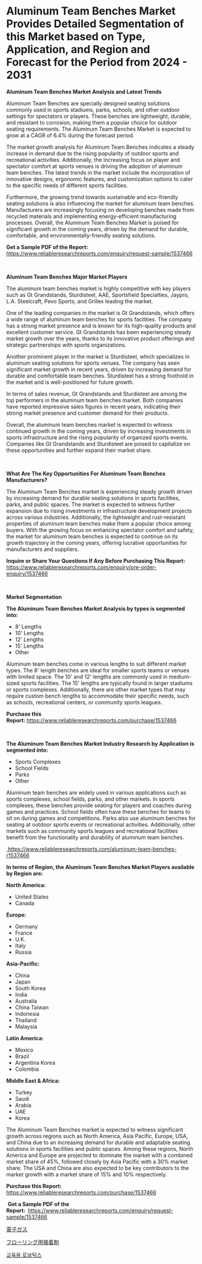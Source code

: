 <p><h1>Aluminum Team Benches Market Provides Detailed Segmentation of this Market based on Type, Application, and Region and Forecast for the Period from 2024 - 2031</h1></p><p><strong>Aluminum Team Benches Market Analysis and Latest Trends</strong></p>
<p><p>Aluminum Team Benches are specially designed seating solutions commonly used in sports stadiums, parks, schools, and other outdoor settings for spectators or players. These benches are lightweight, durable, and resistant to corrosion, making them a popular choice for outdoor seating requirements. The Aluminum Team Benches Market is expected to grow at a CAGR of 6.4% during the forecast period.</p><p>The market growth analysis for Aluminum Team Benches indicates a steady increase in demand due to the rising popularity of outdoor sports and recreational activities. Additionally, the increasing focus on player and spectator comfort at sports venues is driving the adoption of aluminum team benches. The latest trends in the market include the incorporation of innovative designs, ergonomic features, and customization options to cater to the specific needs of different sports facilities.</p><p>Furthermore, the growing trend towards sustainable and eco-friendly seating solutions is also influencing the market for aluminum team benches. Manufacturers are increasingly focusing on developing benches made from recycled materials and implementing energy-efficient manufacturing processes. Overall, the Aluminum Team Benches Market is poised for significant growth in the coming years, driven by the demand for durable, comfortable, and environmentally-friendly seating solutions.</p></p>
<p><strong>Get a Sample PDF of the Report:&nbsp;</strong> <a href="https://www.reliableresearchreports.com/enquiry/request-sample/1537466">https://www.reliableresearchreports.com/enquiry/request-sample/1537466</a></p>
<p>&nbsp;</p>
<p><strong>Aluminum Team Benches Major Market Players</strong></p>
<p><p>The aluminum team benches market is highly competitive with key players such as Gt Grandstands, Sturdisteel, AAE, Sportsfield Specialties, Jaypro, L.A. Steelcraft, Pevo Sports, and Grillex leading the market. </p><p>One of the leading companies in the market is Gt Grandstands, which offers a wide range of aluminum team benches for sports facilities. The company has a strong market presence and is known for its high-quality products and excellent customer service. Gt Grandstands has been experiencing steady market growth over the years, thanks to its innovative product offerings and strategic partnerships with sports organizations.</p><p>Another prominent player in the market is Sturdisteel, which specializes in aluminum seating solutions for sports venues. The company has seen significant market growth in recent years, driven by increasing demand for durable and comfortable team benches. Sturdisteel has a strong foothold in the market and is well-positioned for future growth.</p><p>In terms of sales revenue, Gt Grandstands and Sturdisteel are among the top performers in the aluminum team benches market. Both companies have reported impressive sales figures in recent years, indicating their strong market presence and customer demand for their products.</p><p>Overall, the aluminum team benches market is expected to witness continued growth in the coming years, driven by increasing investments in sports infrastructure and the rising popularity of organized sports events. Companies like Gt Grandstands and Sturdisteel are poised to capitalize on these opportunities and further expand their market share.</p></p>
<p>&nbsp;</p>
<p><strong>What Are The Key Opportunities For Aluminum Team Benches Manufacturers?</strong></p>
<p><p>The Aluminum Team Benches market is experiencing steady growth driven by increasing demand for durable seating solutions in sports facilities, parks, and public spaces. The market is expected to witness further expansion due to rising investments in infrastructure development projects across various industries. Additionally, the lightweight and rust-resistant properties of aluminum team benches make them a popular choice among buyers. With the growing focus on enhancing spectator comfort and safety, the market for aluminum team benches is expected to continue on its growth trajectory in the coming years, offering lucrative opportunities for manufacturers and suppliers.</p></p>
<p><strong>Inquire or Share Your Questions If Any Before Purchasing This Report:</strong> <a href="https://www.reliableresearchreports.com/enquiry/pre-order-enquiry/1537466">https://www.reliableresearchreports.com/enquiry/pre-order-enquiry/1537466</a></p>
<p>&nbsp;</p>
<p><strong>Market Segmentation</strong></p>
<p><strong>The Aluminum Team Benches Market Analysis by types is segmented into:</strong></p>
<p><ul><li>8' Lengths</li><li>10' Lengths</li><li>12' Lengths</li><li>15' Lengths</li><li>Other</li></ul></p>
<p><p>Aluminum team benches come in various lengths to suit different market types. The 8' length benches are ideal for smaller sports teams or venues with limited space. The 10' and 12' lengths are commonly used in medium-sized sports facilities. The 15' lengths are typically found in larger stadiums or sports complexes. Additionally, there are other market types that may require custom bench lengths to accommodate their specific needs, such as schools, recreational centers, or community sports leagues.</p></p>
<p><strong>Purchase this Report:&nbsp;</strong><a href="https://www.reliableresearchreports.com/purchase/1537466">https://www.reliableresearchreports.com/purchase/1537466</a></p>
<p>&nbsp;</p>
<p><strong>The Aluminum Team Benches Market Industry Research by Application is segmented into:</strong></p>
<p><ul><li>Sports Complexes</li><li>School Fields</li><li>Parks</li><li>Other</li></ul></p>
<p><p>Aluminum team benches are widely used in various applications such as sports complexes, school fields, parks, and other markets. In sports complexes, these benches provide seating for players and coaches during games and practices. School fields often have these benches for teams to sit on during games and competitions. Parks also use aluminum benches for seating at outdoor sports events or recreational activities. Additionally, other markets such as community sports leagues and recreational facilities benefit from the functionality and durability of aluminum team benches.</p></p>
<p><a href="https://www.reliableresearchreports.com/aluminum-team-benches-r1537466">&nbsp;https://www.reliableresearchreports.com/aluminum-team-benches-r1537466</a></p>
<p><strong>In terms of Region, the Aluminum Team Benches Market Players available by Region are:</strong></p>
<p>
    <p> <strong> North America: </strong>
        <ul>
            <li>United States</li>
            <li>Canada</li>
        </ul>
        </p> 
    <p> <strong> Europe: </strong>
        <ul>
            <li>Germany</li>
            <li>France</li>
            <li>U.K.</li>
            <li>Italy</li>
            <li>Russia</li>
        </ul>
        </p> 
    <p> <strong> Asia-Pacific: </strong>
        <ul>
            <li>China</li>
            <li>Japan</li>
            <li>South Korea</li>
            <li>India</li>
            <li>Australia</li>
            <li>China Taiwan</li>
            <li>Indonesia</li>
            <li>Thailand</li>
            <li>Malaysia</li>
        </ul>
        </p> 
    <p> <strong> Latin America: </strong>
        <ul>
            <li>Mexico</li>
            <li>Brazil</li>
            <li>Argentina Korea</li>
            <li>Colombia</li>
        </ul>
        </p> 
    <p> <strong> Middle East & Africa: </strong>
        <ul>
            <li>Turkey</li>
            <li>Saudi</li>
            <li>Arabia</li>
            <li>UAE</li>
            <li>Korea</li>
        </ul>
    </p>
    </p>
<p><p>The Aluminum Team Benches market is expected to witness significant growth across regions such as North America, Asia Pacific, Europe, USA, and China due to an increasing demand for durable and adaptable seating solutions in sports facilities and public spaces. Among these regions, North America and Europe are projected to dominate the market with a combined market share of 45%, followed closely by Asia Pacific with a 30% market share. The USA and China are also expected to be key contributors to the market growth with a market share of 15% and 10% respectively.</p></p>
<p><strong>Purchase this Report: </strong><a href="https://www.reliableresearchreports.com/purchase/1537466">https://www.reliableresearchreports.com/purchase/1537466</a></p>
<p>&nbsp;<strong>Get a Sample PDF of the Report:&nbsp;&nbsp;</strong><a href="https://www.reliableresearchreports.com/enquiry/request-sample/1537466">https://www.reliableresearchreports.com/enquiry/request-sample/1537466</a></p>
<p><strong></strong></p>
<p><p><a href="https://medium.com/@brayanborer2023/%E9%9B%BB%E5%AD%90%E3%82%AC%E3%82%B9%E5%B8%82%E5%A0%B4%E8%AA%BF%E6%9F%BB%E3%83%AC%E3%83%9D%E3%83%BC%E3%83%88-%E3%81%9D%E3%81%AE%E6%AD%B4%E5%8F%B2%E3%81%A8%E4%BA%88%E6%B8%AC-2024%E5%B9%B4%E3%81%8B%E3%82%892031%E5%B9%B4%E3%81%BE%E3%81%A7-35a6ff2f3caf">電子ガス</a></p><p><a href="https://medium.com/@elenorkiehn/%E3%83%95%E3%83%AD%E3%83%BC%E3%83%AA%E3%83%B3%E3%82%B0%E7%94%A8%E6%8E%A5%E7%9D%80%E5%89%A4%E3%81%AE%E5%B8%82%E5%A0%B4%E3%82%B7%E3%82%A7%E3%82%A2%E3%81%AE%E9%80%B2%E5%8C%96%E3%81%A8%E5%B8%82%E5%A0%B4%E6%88%90%E9%95%B7%E3%83%88%E3%83%AC%E3%83%B3%E3%83%89-2024%E5%B9%B4%E3%81%8B%E3%82%892031%E5%B9%B4%E3%81%BE%E3%81%A7-8062ee746597">フローリング用接着剤</a></p><p><a href="https://medium.com/@tarynhermanii/%EA%B5%90%EC%9C%A1%EC%9A%A9-%EB%A1%9C%EB%B4%87-%EA%B8%B0%EC%88%A0-%EC%8B%9C%EC%9E%A5-%EC%A1%B0%EC%82%AC-%EB%B3%B4%EA%B3%A0%EC%84%9C-%EA%B7%B8-%EC%97%AD%EC%82%AC-%EB%B0%8F-2024%EB%85%84%EB%B6%80%ED%84%B0-2031%EB%85%84%EA%B9%8C%EC%A7%80%EC%9D%98-%EC%98%88%EC%B8%A1-5b0ba4bdefd0">교육용 로보틱스</a></p></p>